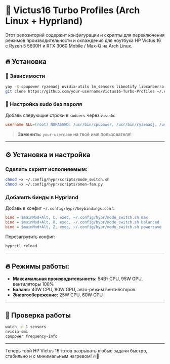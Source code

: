 # 🚀 Victus16 Turbo Profiles (Arch Linux + Hyprland)

Этот репозиторий содержит конфигурации и скрипты для переключения режимов производительности и охлаждения для ноутбука HP Victus 16 с Ryzen 5 5600H и RTX 3060 Mobile / Max-Q на Arch Linux.

## 🔥 Установка

### 📌 Зависимости

```bash
yay -S cpupower ryzenadj nvidia-utils lm_sensors libnotify libcanberra mako
git clone https://github.com/your-username/Victus16-Turbo-Profiles ~/.config/hypr/scripts
```

### 📌 Настройка sudo без пароля

Добавь следующие строки в `sudoers` через `visudo`:

```ini
username ALL=(root) NOPASSWD: /usr/bin/cpupower, /usr/bin/ryzenadj, /usr/bin/nvidia-smi, /home/your-username/.config/hypr/scripts/omen-fan.py
```

> **Заменить:** `your-username` на твоё имя пользователя!

---

## ⚙️ Установка и настройка

### Сделать скрипт исполняемым:

```bash
chmod +x ~/.config/hypr/scripts/mode_switch.sh
chmod +x ~/.config/hypr/scripts/omen-fan.py
```

### Добавить бинды в Hyprland

Добавь в конфиг `~/.config/hypr/keybindings.conf`:

```ini
bind = $mainMod+Alt, C, exec, ~/.config/hypr/mode_switch.sh max
bind = $mainMod+Alt, X, exec, ~/.config/hypr/mode_switch.sh balanced
bind = $mainMod+Alt, Z, exec, ~/.config/hypr/mode_switch.sh powersave
```

Перезагрузить конфиг:
```bash
hyprctl reload
```

---

## 🔥 Режимы работы:

- **Максимальная производительность:** 54Вт CPU, 95W GPU, вентиляторы 100%
- **Баланс:** 40W CPU, 80W GPU, авто-режим вентиляторов
- **Энергосбережение:** 25W CPU, 60W GPU

---

## 📌 Проверка работы

```bash
watch -n 1 sensors
nvidia-smi
cpupower frequency-info
```

---

Теперь твой HP Victus 16 готов разрывать любые задачи быстро, стабильно и с минимальным нагревом! 🔥🚀

